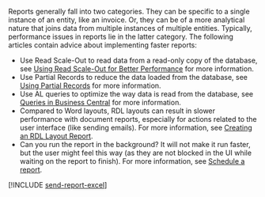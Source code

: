 Reports generally fall into two categories. They can be specific to a single instance of an entity, like an invoice. Or, they can be of a more analytical nature that joins data from multiple instances of multiple entities. Typically, performance issues in reports lie in the latter category. The following articles contain advice about implementing faster reports: 

- Use Read Scale-Out to read data from a read-only copy of the database, see [Using Read Scale-Out for Better Performance](../administration/database-read-scale-out-overview.md) for more information.
- Use Partial Records to reduce the data loaded from the database, see [Using Partial Records](../developer/devenv-partial-records.md) for more information.
- Use AL queries to optimize the way data is read from the database, see [Queries in Business Central](../developer/devenv-query-overview.md) for more information.
- Compared to Word layouts, RDL layouts can result in slower performance with document reports, especially for actions related to the user interface (like sending emails). For more information, see [Creating an RDL Layout Report](../developer/devenv-howto-rdl-report-layout.md).
- Can you run the report in the background? It will not make it run faster, but the user might feel this way (as they are not blocked in the UI while waiting on the report to finish). For more information, see [Schedule a report](/dynamics365/business-central/ui-work-report#ScheduleReport.md).

[!INCLUDE [send-report-excel](../developer/includes/send-report-excel.md)]
